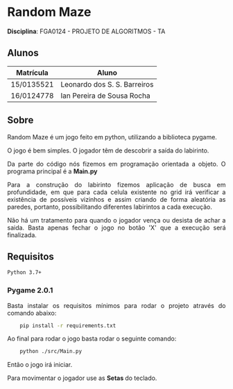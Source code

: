 # Random Maze

**Disciplina**: FGA0124 - PROJETO DE ALGORITMOS - TA

## Alunos

|Matrícula | Aluno |
| -- | -- |
| 15/0135521  | Leonardo dos S. S. Barreiros |
| 16/0124778  | Ian Pereira de Sousa Rocha |

## Sobre

<p align="justify"> Random Maze é um jogo feito em python, utilizando a biblioteca pygame.

<p align="justify"> O jogo é bem simples. O jogador têm de descobrir a saída do labirinto.

<p align="justify"> Da parte do código nós fizemos em programação orientada a objeto. O programa principal é a <strong>Main.py</strong>

<p align="justify"> Para a construção do labirinto fizemos aplicação de busca em profundidade, em que para cada celula existente no grid irá verificar a existência de possíveis vizinhos e assim criando de forma aleatória as paredes, portanto, possibilitando diferentes labirintos a cada execução.

<p align="justify"> Não há um tratamento para quando o jogador vença ou desista de achar a saida. Basta apenas fechar o jogo no botão 'X' que a execução será finalizada.

## Requisitos

``` sh
Python 3.7+

```
### Pygame 2.0.1

<p align="justify"> Basta instalar os requisitos mínimos para rodar o projeto através do comando abaixo:

``` sh
    pip install -r requirements.txt
```

Ao final para rodar o jogo basta rodar o seguinte comando:

``` sh
    python ./src/Main.py
```

Então o jogo irá iniciar.

Para movimentar o jogador use as <strong> Setas </strong> do teclado.
